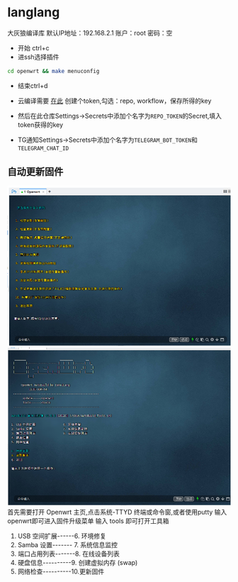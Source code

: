 # langlang
 大灰狼编译库
 默认IP地址：192.168.2.1
 账户：root   密码：空
 
- 开始 ctrl+c 
- 进ssh选择插件 
``` bash
cd openwrt && make menuconfig
```
- 结束ctrl+d

- 云编译需要 [在此](https://github.com/settings/tokens) 创建个token,勾选：repo, workflow，保存所得的key
- 然后在此仓库Settings->Secrets中添加个名字为```REPO_TOKEN```的Secret,填入token获得的key

- TG通知Settings->Secrets中添加个名字为```TELEGRAM_BOT_TOKEN```和```TELEGRAM_CHAT_ID```

## 自动更新固件
![img.png](img.png)
![2img.png](2img.png)
首先需要打开 Openwrt 主页,点击系统-TTYD 终端或命令窗,或者使用putty
输入openwrt即可进入固件升级菜单
输入 tools 即可打开工具箱
1. USB 空间扩展------6. 环境修复
2. Samba 设置------- 7. 系统信息监控
3. 端口占用列表-------8. 在线设备列表
4. 硬盘信息----------9. 创建虚拟内存 (swap)
5. 网络检查----------10.更新固件


